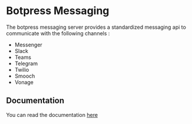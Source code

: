 # Botpress Messaging

The botpress messaging server provides a standardized messaging api to communicate with the following channels :

- Messenger
- Slack
- Teams
- Telegram
- Twilio
- Smooch
- Vonage

## Documentation

You can read the documentation [here](./doc/readme.md)

